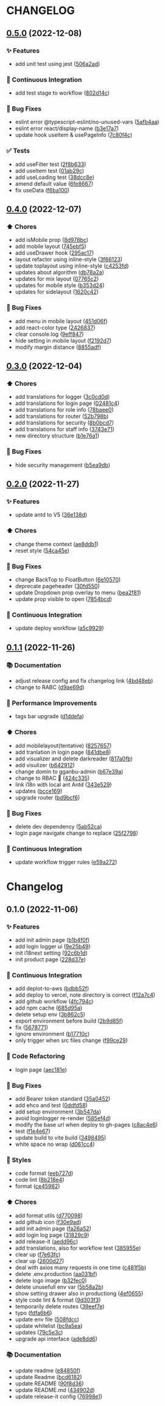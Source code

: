 # CHANGELOG

## [0.5.0](https://github.com/sanjayheaven/gganbu-admin-FE/compare/0.4.0...0.5.0) (2022-12-08)


### ✨ Features

* add unit test using jest ([506a2ad](https://github.com/sanjayheaven/gganbu-admin-FE/commit/506a2ad40bdd1bb041b32756d61cb9ce5c864df9))


### 🔧 Continuous Integration

* add test stage to workflow ([802d14c](https://github.com/sanjayheaven/gganbu-admin-FE/commit/802d14c33c4e39b32870009e5f27135bc1a33875))


### 🐛 Bug Fixes

* eslint error @typescript-eslint/no-unused-vars ([5afb4aa](https://github.com/sanjayheaven/gganbu-admin-FE/commit/5afb4aade971c601f22f050625688ff742b650be))
* eslint error react/display-name ([b3e17a7](https://github.com/sanjayheaven/gganbu-admin-FE/commit/b3e17a711a6fc549b0f365a1cebcf33951bd87cd))
* update hook useItem & usePageInfo ([7c80f4c](https://github.com/sanjayheaven/gganbu-admin-FE/commit/7c80f4cd0abcb1aaa728173e71a62fcdc17b7a6a))


### ✅ Tests

* add useFilter test ([2f8b633](https://github.com/sanjayheaven/gganbu-admin-FE/commit/2f8b633eb249492ae57ac1f100d0dea6db3e9159))
* add useItem test ([01ab29c](https://github.com/sanjayheaven/gganbu-admin-FE/commit/01ab29c14b12cd3735f8cc1e09d423c72c73e865))
* add useLoading test ([38dcc8e](https://github.com/sanjayheaven/gganbu-admin-FE/commit/38dcc8e924066c70a8a7a36ffa0f22e5e9ffccc6))
* amend default value ([6fe8667](https://github.com/sanjayheaven/gganbu-admin-FE/commit/6fe866787799bc386a57e45f1440aa9a9ebfe496))
* fix useData ([f6ba100](https://github.com/sanjayheaven/gganbu-admin-FE/commit/f6ba100cb93bd1a3a145f4bcef5f9e13390bba29))

## [0.4.0](https://github.com/sanjayheaven/gganbu-admin-FE/compare/0.3.0...0.4.0) (2022-12-07)


### ⬆️ Chores

* add isMobile prop ([8d978bc](https://github.com/sanjayheaven/gganbu-admin-FE/commit/8d978bc482480dc72c2d474cc68ed1b392d48ee8))
* add mobile layout ([745ebf5](https://github.com/sanjayheaven/gganbu-admin-FE/commit/745ebf57762ff3822cd7ea958045b6082057a282))
* add useDrawer hook ([295ac17](https://github.com/sanjayheaven/gganbu-admin-FE/commit/295ac17a4631e8068d2ab77315fa6cb2cc24622e))
* layout refactor using inline-style ([3f66123](https://github.com/sanjayheaven/gganbu-admin-FE/commit/3f66123ad67be733d127178601589756bc80c814))
* update toplayout using inline-style ([c4253fd](https://github.com/sanjayheaven/gganbu-admin-FE/commit/c4253fd919bcda91386c8a6562373c051d74ce3f))
* updates about algorithm ([db78a2a](https://github.com/sanjayheaven/gganbu-admin-FE/commit/db78a2a4e8c1b0d174b63ff67da4d5d0dfda2acb))
* updates for mix layout ([07765c2](https://github.com/sanjayheaven/gganbu-admin-FE/commit/07765c2c5382c94560b252278b56a8cd28122eaf))
* updates for mobile style ([b353d24](https://github.com/sanjayheaven/gganbu-admin-FE/commit/b353d24940fc61284c0fccb979871b388fb14103))
* updates for sidelayout ([1620c42](https://github.com/sanjayheaven/gganbu-admin-FE/commit/1620c42141316e6733574afbb4cb74aeda6689c3))


### 🐛 Bug Fixes

* add menu in mobile layout ([451d06f](https://github.com/sanjayheaven/gganbu-admin-FE/commit/451d06f32751dfa79749caafd4fccccd1a6b7908))
* add react-color type ([2426837](https://github.com/sanjayheaven/gganbu-admin-FE/commit/2426837bb3218738cd31fb56f44ab1d9e7fa56c9))
* clear console.log ([9eff847](https://github.com/sanjayheaven/gganbu-admin-FE/commit/9eff8479ac947753a6c879ae8681118943e5efb1))
* hide setting in mobile layout ([f2192d7](https://github.com/sanjayheaven/gganbu-admin-FE/commit/f2192d74013eade4f4eede6718138d824815155f))
* modify margin distance ([8855adf](https://github.com/sanjayheaven/gganbu-admin-FE/commit/8855adff2da27f56242d7b160c5940d0e0487496))

## [0.3.0](https://github.com/sanjayheaven/gganbu-admin-FE/compare/0.2.0...0.3.0) (2022-12-04)


### ⬆️ Chores

* add translations for logger ([3c0cd0d](https://github.com/sanjayheaven/gganbu-admin-FE/commit/3c0cd0d29d935f5ab8657331fa568e3ee7ab44ce))
* add translations for login page ([02481c4](https://github.com/sanjayheaven/gganbu-admin-FE/commit/02481c4b843e8336bc2e1b9e810cd9b3c123bba0))
* add translations for role info ([78baee0](https://github.com/sanjayheaven/gganbu-admin-FE/commit/78baee0a99e8a9e7631b51a81f5b85de61e66034))
* add translations for router ([52b798b](https://github.com/sanjayheaven/gganbu-admin-FE/commit/52b798bce96758cf84f22d50c8aeb3e62287fb78))
* add translations for security ([8b0bcd7](https://github.com/sanjayheaven/gganbu-admin-FE/commit/8b0bcd74bbadcf2cea2425896c5c03034ffab571))
* add translations for staff info ([3743e71](https://github.com/sanjayheaven/gganbu-admin-FE/commit/3743e71125865db0bdb813ac81a361268d302b80))
* new directory structure ([b1e76a1](https://github.com/sanjayheaven/gganbu-admin-FE/commit/b1e76a12f9f4282d7fb4e239238d94df74a0a768))


### 🐛 Bug Fixes

* hide security management ([b5ea9db](https://github.com/sanjayheaven/gganbu-admin-FE/commit/b5ea9db88efd3bb1385d5d212fdac024f75a29d1))

## [0.2.0](https://github.com/sanjayheaven/gganbu-admin-FE/compare/0.1.1...0.2.0) (2022-11-27)


### ✨ Features

* update antd to V5 ([36e138d](https://github.com/sanjayheaven/gganbu-admin-FE/commit/36e138d51e06cdec41f079d63831157905c0922f))


### ⬆️ Chores

* change theme context ([ae8ddb1](https://github.com/sanjayheaven/gganbu-admin-FE/commit/ae8ddb10e26b3a142cf16b7b90509b6e535bcc9c))
* reset style ([54ca45e](https://github.com/sanjayheaven/gganbu-admin-FE/commit/54ca45ea1f7e610e914345a9a3b317bd7a0affcd))


### 🐛 Bug Fixes

* change BackTop to FloatButton ([6e10570](https://github.com/sanjayheaven/gganbu-admin-FE/commit/6e105702a5b8e8cad6a4224943bf01e948ad1e76))
* deprecate pageheader ([30fd550](https://github.com/sanjayheaven/gganbu-admin-FE/commit/30fd550c8f6eef530bf248d70d6da96aba191990))
* update Dropdown prop overlay to menu ([bea2f81](https://github.com/sanjayheaven/gganbu-admin-FE/commit/bea2f8192dd54e51377512e371198548fcbf6e74))
* update prop visible to open ([7854bcd](https://github.com/sanjayheaven/gganbu-admin-FE/commit/7854bcd08c2f283cc7f993fa2d22e875f1caa352))


### 🔧 Continuous Integration

* update deploy workflow ([a5c9929](https://github.com/sanjayheaven/gganbu-admin-FE/commit/a5c9929030e4236cbe85fa39b76a6f148cdfd024))

## [0.1.1](https://github.com/sanjayheaven/gganbu-admin-FE/compare/0.1.0...0.1.1) (2022-11-26)


### 📚 Documentation

* adjust release config and fix changelog link ([4bd48eb](https://github.com/sanjayheaven/gganbu-admin-FE/commit/4bd48eb0ba24785f60a24634b8d60417f81ff088))
* change to RABC ([d9ae69d](https://github.com/sanjayheaven/gganbu-admin-FE/commit/d9ae69d1fd3793d38d92aef78e732586064bfb4f))


### 🐎 Performance Improvements

* tags bar upgrade ([d1ddefa](https://github.com/sanjayheaven/gganbu-admin-FE/commit/d1ddefae6ff8b45e7b55606e63cea8ff705cb73a))


### ⬆️ Chores

* add mobilelayout(tentative) ([8257657](https://github.com/sanjayheaven/gganbu-admin-FE/commit/82576577e118a989eb8303cad68fc17a30274fca))
* add tranlation in login page ([841dbe8](https://github.com/sanjayheaven/gganbu-admin-FE/commit/841dbe8c5b6163bf92dfd4148b87bbfada5b8828))
* add visualizer and delete darkreader ([817a0fb](https://github.com/sanjayheaven/gganbu-admin-FE/commit/817a0fbe7e4c99886acc737ffba4d8c58e3248af))
* add visulizer ([b642912](https://github.com/sanjayheaven/gganbu-admin-FE/commit/b642912f1a0f0cee70cd1ca22af699e2b1bbd65a))
* change domin to gganbu-admin ([b67e39a](https://github.com/sanjayheaven/gganbu-admin-FE/commit/b67e39a5bd2c646f17edfc56d844ff6f30f899b0))
* change to RBAC 🤣 ([424c335](https://github.com/sanjayheaven/gganbu-admin-FE/commit/424c3351f9d2b651288478c016037baa6e46984e))
* link i18n with local ant Antd ([343e529](https://github.com/sanjayheaven/gganbu-admin-FE/commit/343e529c237d3ef9a400b723c9d8e4163b8b52c0))
* updates ([bcce169](https://github.com/sanjayheaven/gganbu-admin-FE/commit/bcce1696589dca09cb9032e11fbc7ba15f1eaece))
* upgrade router ([bd9bcf6](https://github.com/sanjayheaven/gganbu-admin-FE/commit/bd9bcf68777590b21e4725ba7c2a1d58c9c78060))


### 🐛 Bug Fixes

* delete dev dependency ([5ab52ca](https://github.com/sanjayheaven/gganbu-admin-FE/commit/5ab52ca1ab1c6363dda482b3fd04066048479c30))
* login page navigate change to replace ([25f2798](https://github.com/sanjayheaven/gganbu-admin-FE/commit/25f2798f7708874d87909fb48841b2adaa2eb17b))


### 🔧 Continuous Integration

* update workflow trigger rules ([e59a272](https://github.com/sanjayheaven/gganbu-admin-FE/commit/e59a272afbe254ff6a9e7e5d69fd5e816db1ad19))

# Changelog

## 0.1.0 (2022-11-06)


### ✨ Features

* add init admin page ([b1b4f0f](https://github.com/sanjayheaven/gganbu-admin-FE/commit/b1b4f0facc649d43f3cd6fab2dc3c95108d80125))
* add login logger ui ([9e25b49](https://github.com/sanjayheaven/gganbu-admin-FE/commit/9e25b49e56430fc228fd76c5b9c0f5177f5eae5c))
* init i18next setting ([92c6b1d](https://github.com/sanjayheaven/gganbu-admin-FE/commit/92c6b1d61c32719b563a8c3dca71fe491b058625))
* init product page ([228d37e](https://github.com/sanjayheaven/gganbu-admin-FE/commit/228d37ec2d05177866e61703e4ee9e7ea7915178))


### 🔧 Continuous Integration

* add deplot-to-aws ([bdbb52f](https://github.com/sanjayheaven/gganbu-admin-FE/commit/bdbb52f3698897d445e209cb2c648679feccbe36))
* add deploy to vercel, note directory is correct ([f12a7c4](https://github.com/sanjayheaven/gganbu-admin-FE/commit/f12a7c4b8e7d16ada0c2039a44c96b6f6b332d61))
* add github workflow ([4fc794c](https://github.com/sanjayheaven/gganbu-admin-FE/commit/4fc794ce41ec22b5e24e101d742c1ceaa0d3e977))
* add npm cache ([685d95a](https://github.com/sanjayheaven/gganbu-admin-FE/commit/685d95a7f7ad8c162d1ed4cca394881ba9f2fd52))
* delete setup env ([3b862c5](https://github.com/sanjayheaven/gganbu-admin-FE/commit/3b862c545b775768ca36ef079bacddb1168d11c7))
* export environment before build ([2b9d85f](https://github.com/sanjayheaven/gganbu-admin-FE/commit/2b9d85fab925b59dd2be1815c8fc41dbeac3e4dd))
* fix ([5678771](https://github.com/sanjayheaven/gganbu-admin-FE/commit/5678771a259e4bc415e5a052122f564687823eda))
* ignore environment ([b17710c](https://github.com/sanjayheaven/gganbu-admin-FE/commit/b17710cba5150620ef42577490c67d358859d937))
* only trigger when src files change ([f99ce29](https://github.com/sanjayheaven/gganbu-admin-FE/commit/f99ce29995d6f03825aa68bd1eca1ac7f8af077f))


### 🔨 Code Refactoring

* login page ([aec181e](https://github.com/sanjayheaven/gganbu-admin-FE/commit/aec181e448367426fdb9ff3e1d2200ffefa23218))


### 🐛 Bug Fixes

* add Bearer token standard ([35a0452](https://github.com/sanjayheaven/gganbu-admin-FE/commit/35a04528c2c38770ba66fa7573a8b52937ec4bee))
* add ehco and test ([0ddfd58](https://github.com/sanjayheaven/gganbu-admin-FE/commit/0ddfd58af737f7da0581c7e23a70e6d589294bf0))
* add setup environment ([3b547da](https://github.com/sanjayheaven/gganbu-admin-FE/commit/3b547daede7ff70fa31c60d8b2efe49b0570018b))
* avoid loginlogger re-render ([585ef4d](https://github.com/sanjayheaven/gganbu-admin-FE/commit/585ef4d4d60b09a43e4c985e960f34ab601c6649))
* modify the base url when deploy to gh-pages ([c8ac4e6](https://github.com/sanjayheaven/gganbu-admin-FE/commit/c8ac4e68f88074a198ec1828f177ae9e8ce33380))
* test ([f1e4e67](https://github.com/sanjayheaven/gganbu-admin-FE/commit/f1e4e67928a8a3f55c6a705a80473c083437231a))
* update build to vite build ([3498495](https://github.com/sanjayheaven/gganbu-admin-FE/commit/34984951997f77e39f01413ef9d2dc31bc206204))
* white space no wrap ([d061cc4](https://github.com/sanjayheaven/gganbu-admin-FE/commit/d061cc40a97855f01266358a2ccb2feaa873e726))


### 💄 Styles

* code format ([eeb727d](https://github.com/sanjayheaven/gganbu-admin-FE/commit/eeb727d7564d01c8e29ceffe710e904dc39f1fb2))
* code lint ([8b218e4](https://github.com/sanjayheaven/gganbu-admin-FE/commit/8b218e4d2fceb8cbfbd99e1c3b43ed4202fd61aa))
* format ([ce45982](https://github.com/sanjayheaven/gganbu-admin-FE/commit/ce45982043394d2f8dfc1e01b86160be9df7bc4c))


### ⬆️ Chores

* add format utils ([d770098](https://github.com/sanjayheaven/gganbu-admin-FE/commit/d7700981fbfc8cbea18aa670455f7f41546acc1a))
* add github icon ([f30e9ad](https://github.com/sanjayheaven/gganbu-admin-FE/commit/f30e9ad3142d063adf8e0465b1bece7d35d671d6))
* add init admin page ([fa26a52](https://github.com/sanjayheaven/gganbu-admin-FE/commit/fa26a52b1890ca3d42771ffe7e4003c3bd79d252))
* add login log page ([31829c9](https://github.com/sanjayheaven/gganbu-admin-FE/commit/31829c9a0ad61515d4b3b7a2bc98d5351443029e))
* add release-it ([aedd96c](https://github.com/sanjayheaven/gganbu-admin-FE/commit/aedd96c6e88674f1c35cd0200913fc823f1f1bf9))
* add translations, also for workflow test ([385955e](https://github.com/sanjayheaven/gganbu-admin-FE/commit/385955e5d8a6e3a5ee4cdddd2a9a9718a2702c6f))
* clear up ([f7e63fc](https://github.com/sanjayheaven/gganbu-admin-FE/commit/f7e63fc9a9b4f9a7550c0401b869889439b2e14c))
* clear up ([2600d27](https://github.com/sanjayheaven/gganbu-admin-FE/commit/2600d27e321d6c164d992bc8402b43cb52c84dba))
* deal with axios many requests in one time ([c481f5b](https://github.com/sanjayheaven/gganbu-admin-FE/commit/c481f5bee54b937264c3068dfa6f1b506e72f53f))
* delete .env.production ([aa031bf](https://github.com/sanjayheaven/gganbu-admin-FE/commit/aa031bf27ba62ef7567e1c2552fd5c9c6c8836b6))
* delete logo image ([b32fec0](https://github.com/sanjayheaven/gganbu-admin-FE/commit/b32fec052fd675731d7f59952404dfe6db9df9b6))
* delete unusefull env var ([5b58a2b](https://github.com/sanjayheaven/gganbu-admin-FE/commit/5b58a2b595ce4a65b9656d4fe613356238afd367))
* show setting drawer also in productiong ([4ef0655](https://github.com/sanjayheaven/gganbu-admin-FE/commit/4ef065587890ae230cc2072c43b02624bf2ad8a2))
* style code lint & format ([9d303f3](https://github.com/sanjayheaven/gganbu-admin-FE/commit/9d303f3b8e214099d5e07f8c9e5dcc3a419d4109))
* temporarily delete routes ([39eef7e](https://github.com/sanjayheaven/gganbu-admin-FE/commit/39eef7e6d83fcf383bd8847968faa0383dac7ce6))
* typo ([fdfa6b6](https://github.com/sanjayheaven/gganbu-admin-FE/commit/fdfa6b612f7f3a90e93400c4b2b2ac09ed73e31d))
* update env file ([508fdcc](https://github.com/sanjayheaven/gganbu-admin-FE/commit/508fdcca6d0c3812229aab2940328ffdafd01aa5))
* update whitelist ([bc9a5ea](https://github.com/sanjayheaven/gganbu-admin-FE/commit/bc9a5eab40ca558fe795f0b359e74622573556f7))
* updates ([79c5e3c](https://github.com/sanjayheaven/gganbu-admin-FE/commit/79c5e3c22779de185aa7e39fe391881a9cc9ac47))
* upgrade api interface ([ade8dd6](https://github.com/sanjayheaven/gganbu-admin-FE/commit/ade8dd62d7382bb59f41a56074e549f3c5fc7ba4))


### 📚 Documentation

* update readme ([e84850f](https://github.com/sanjayheaven/gganbu-admin-FE/commit/e84850fc55186345dbdb62de902a8920a8a43cb9))
* update Readme ([bcd6182](https://github.com/sanjayheaven/gganbu-admin-FE/commit/bcd6182fe27613b91aab1b4c24591c14230691af))
* update README ([90f8d36](https://github.com/sanjayheaven/gganbu-admin-FE/commit/90f8d36d47dd65fbae149602f7e276d25f0647cf))
* update README.md ([434902d](https://github.com/sanjayheaven/gganbu-admin-FE/commit/434902dcb31a1cde8670551fa50dcb8ca63b78e5))
* update release-it config ([76998e1](https://github.com/sanjayheaven/gganbu-admin-FE/commit/76998e1798665afb40a329243b64647533976468))